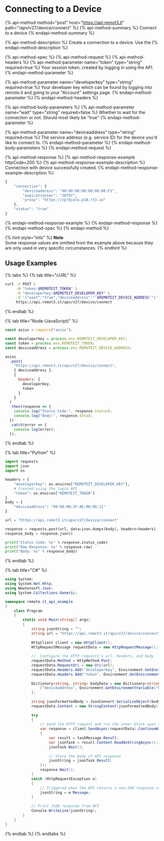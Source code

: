 # Connecting to a Device

{% api-method method="post" host="https://api.remot3.it" path="/apv/v27/device/connect" %}
{% api-method-summary %}
Connect to a device
{% endapi-method-summary %}

{% api-method-description %}
Create a connection to a device. Use the 
{% endapi-method-description %}

{% api-method-spec %}
{% api-method-request %}
{% api-method-headers %}
{% api-method-parameter name="token" type="string" required=true %}
Your session token, created by logging in using the API. 
{% endapi-method-parameter %}

{% api-method-parameter name="developerkey" type="string" required=true %}
Your developer key which can be found by logging into remote.it and going to your "Account" settings page.
{% endapi-method-parameter %}
{% endapi-method-headers %}

{% api-method-body-parameters %}
{% api-method-parameter name="wait" type="string" required=false %}
Whether to wait for the connection or not. Should most likely be "true"
{% endapi-method-parameter %}

{% api-method-parameter name="deviceaddress" type="string" required=true %}
The service address \(e.g. service ID\) for the device you'd like to connect to.
{% endapi-method-parameter %}
{% endapi-method-body-parameters %}
{% endapi-method-request %}

{% api-method-response %}
{% api-method-response-example httpCode=200 %}
{% api-method-response-example-description %}
Connection with device successfully created.
{% endapi-method-response-example-description %}

```javascript
{
    "connection": {
        "deviceaddress": "80:00:00:00:00:00:00:F1",
        "expirationsec": "28797",
        "proxy": "https://xprbjalo.p18.rt3.io"
    },
    "status": "true"
}
```
{% endapi-method-response-example %}
{% endapi-method-response %}
{% endapi-method-spec %}
{% endapi-method %}

{% hint style="info" %}
**Note**  
Some response values are omitted from the example above because they are only used in very specific circumstances.
{% endhint %}

## Usage Examples

{% tabs %}
{% tab title="cURL" %}
```bash
curl -X POST \
     -H "token:$REMOTEIT_TOKEN" \
     -H "developerkey:$REMOTEIT_DEVELOPER_KEY" \
     -d '{"wait":"true","deviceaddress":"'$REMOTEIT_DEVICE_ADDRESS'"}' \
     https://api.remot3.it/apv/v27/device/connect

```
{% endtab %}

{% tab title="Node \(JavaScript\)" %}
```javascript
const axios = require("axios");

const developerkey = process.env.REMOTEIT_DEVELOPER_KEY;
const token = process.env.REMOTEIT_TOKEN;
const deviceaddress = process.env.REMOTEIT_DEVICE_ADDRESS;

axios
  .post(
    "https://api.remot3.it/apv/v27/device/connect",
    { deviceaddress },
    {
      headers: {
        developerkey,
        token
      }
    }
  )
  .then(response => {
    console.log("Status Code:", response.status);
    console.log("Body:", response.data);
  })
  .catch(error => {
    console.log(error);
  });
```
{% endtab %}

{% tab title="Python" %}
```python
import requests
import json
import os

headers = {
    "developerkey": os.environ["REMOTEIT_DEVELOPER_KEY"],
    # Created using the login API
    "token": os.environ["REMOTEIT_TOKEN"]
}
body = {
    "deviceaddress": "80:00:00:3F:AE:00:00:11"
}

url = "https://api.remot3.it/apv/v27/device/connect"

response = requests.post(url, data=json.dumps(body), headers=headers)
response_body = response.json()

print("Status Code: %s" % response.status_code)
print("Raw Response: %s" % response.raw)
print("Body: %s" % response_body)
```
{% endtab %}

{% tab title="C\#" %}
```csharp
using System;
using System.Net.Http;
using Newtonsoft.Json;
using System.Collections.Generic;

namespace remote.it_api_example
{
    class Program
    {
        static void Main(string[] args)
        {
            string jsonString = "";
            string url = "https://api.remot3.it/apv/v27/device/connect";
            
            HttpClient client = new HttpClient();
            HttpRequestMessage requestData = new HttpRequestMessage();            
            
            //  Configure the HTTP requests's url, headers, and body
            requestData.Method = HttpMethod.Post;
            requestData.RequestUri = new Uri(url);
            requestData.Headers.Add("developerkey", Environment.GetEnvironmentVariable("REMOTEIT_DEVELOPER_KEY"));
            requestData.Headers.Add("token", Environment.GetEnvironmentVariable("REMOTEIT_TOKEN"));
            
            Dictionary<string, string> bodyData = new Dictionary<string, string>() {
                {"deviceaddress", Environment.GetEnvironmentVariable("REMOTEIT_DEVICE_ADDRESS") }
            };
            
            string jsonFormattedBody = JsonConvert.SerializeObject(bodyData);
            requestData.Content = new StringContent(jsonFormattedBody);
            
            try
            {
                // Send the HTTP request and run the inner block upon recieveing a response
                var response = client.SendAsync(requestData).ContinueWith((taskMessage) =>
                {
                    var result = taskMessage.Result;
                    var jsonTask = result.Content.ReadAsStringAsync();
                    jsonTask.Wait();
                    
                    // Store the body of API response
                    jsonString = jsonTask.Result;
                });
                response.Wait();
            }
            catch (HttpRequestException e)
            {
                // Triggered when the API returns a non-200 response code
                jsonString = e.Message;
            }
            
            // Print JSON response from API
            Console.WriteLine(jsonString);
        }
    }
}
```
{% endtab %}
{% endtabs %}

